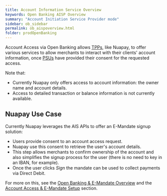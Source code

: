 ```yaml
---
title: Account Information Service Overview
keywords: Open Banking AISP Overview
summary: "Account Initiation Service Provider mode"
sidebar: ob_sidebar
permalink: ob_aispoverview.html
folder: prodOpenBanking
---
```


Account Access via Open Banking allows <a href="#" data-toggle="tooltip" data-original-title="{{site.data.glossary.tpp}}">TPPs</a>, like Nuapay, to offer various services to allow merchants to interact with their clients' account information, once <a href="#" data-toggle="tooltip" data-original-title="{{site.data.glossary.psu}}">PSUs</a> have provided their consent for the requested access.

Note that:

* Currently Nuapay only offers access to account information: the owner name and account details.
* Access to detailed transaction or balance information is not currently available.

## Nuapay Use Case

Currently Nuapay leverages the AIS APIs to offer an E-Mandate signup solution:
* Users provide consent to an account access request.
* Nuapay use this consent to retrieve the user's account details.
* This step allows merchants to confirm ownership of the account and also simplifies the signup process for the user (there is no need to key in an IBAN, for example).
* Once the user clicks *Sign* the mandate can be used to collect payments via Direct Debit.

For more on this, see the [Open Banking & E-Mandate Overview](em_oboverview.html) and the [Account Access & E-Mandate Setup](em_obaslaunching.html) section.
